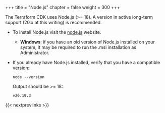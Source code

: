 +++
title = "Node.js"
chapter = false
weight = 300
+++

The Terraform CDK uses Node.js (>= 18).
A version in active long-term support (20.x at this writing) is recommended.

* To install Node.js visit the [node.js](https://nodejs.org) website.

    * __Windows__: if you have an old version of Node.js installed on your
      system, it may be required to run the .msi installation as Administrator.

* If you already have Node.js installed, verify that you have a compatible version:

    ```
    node --version
    ```

    Output should be >= 18:

    ```
    v20.19.3
    ```

{{< nextprevlinks >}}